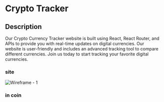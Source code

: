 # Crypto Tracker 

## Description

Our Crypto Currency Tracker website is built using React, React Router, and APIs to provide you with real-time updates on digital currencies. Our website is user-friendly and includes an advanced tracking tool to compare different currencies. Join us today to start tracking your favorite digital currencies.

### site
![Wireframe - 1](https://user-images.githubusercontent.com/100847827/227738710-e6cd6490-328f-45fd-9e52-82e42cbc97fe.png)


### in coin


